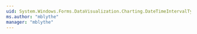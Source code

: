 ```yaml
---
uid: System.Windows.Forms.DataVisualization.Charting.DateTimeIntervalType
ms.author: "mblythe"
manager: "mblythe"
---
```

